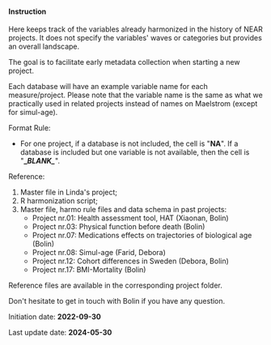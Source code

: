 #### Instruction

Here keeps track of the variables already harmonized in the history of NEAR projects. It does not specify the variables' waves or categories but provides an overall landscape.

The goal is to facilitate early metadata collection when starting a new project.

Each database will have an example variable name for each measure/project. Please note that the variable name is the same as what we practically used in related projects instead of names on Maelstrom (except for simul-age). 

Format Rule:

* For one project, if a database is not included, the cell is "**NA**". If a database is included but one variable is not available, then the cell is "**\__BLANK\__**".

Reference:
1. Master file in Linda's project;
2. R harmonization script;
3. Master file, harmo rule files and data schema in past projects:
    * Project nr.01: Health assessment tool, HAT (Xiaonan, Bolin)
    * Project nr.03: Physical function before death (Bolin)
    * Project nr.07: Medications effects on trajectories of biological age (Bolin)
    * Project nr.08: Simul-age (Farid, Debora)
    * Project nr.12: Cohort differences in Sweden (Debora, Bolin)
    * Project nr.17: BMI-Mortality (Bolin)
    
Reference files are available in the corresponding project folder.

Don't hesitate to get in touch with Bolin if you have any question.

Initiation date: **2022-09-30**

Last update date:	**2024-05-30**
